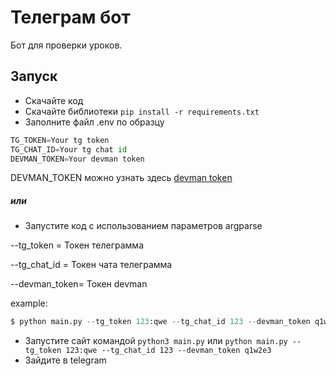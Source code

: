 # Телеграм бот

Бот для проверки уроков.

## Запуск

* Скачайте код
* Скачайте библиотеки ```pip install -r requirements.txt```
* Заполните файл .env по образцу
```python
TG_TOKEN=Your tg token
TG_CHAT_ID=Your tg chat id
DEVMAN_TOKEN=Your devman token
```
DEVMAN_TOKEN можно узнать здесь [devman token](https://dvmn.org/api/docs/)

##### или
* Запустите код с использованием параметров argparse

 --tg_token = Токен телеграмма
 
 --tg_chat_id = Токен чата телеграмма
 
 --devman_token= Токен devman
 
 example:
```python
$ python main.py --tg_token 123:qwe --tg_chat_id 123 --devman_token q1w2e3
```


* Запустите сайт командой ```python3 main.py``` или ```python main.py --tg_token 123:qwe --tg_chat_id 123 --devman_token q1w2e3```
* Зайдите в telegram
